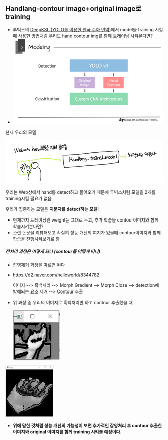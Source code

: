 ## Handlang-contour image+original image로 training

- 투빅스의 [DeepKSL (YOLO를 이용한 한국 수화 번역)](http://www.datamarket.kr/xe/44513)에서 model을 training 시킬때 사용한 방법처럼 우리도 hand contour img를 함께 트레이닝 시켜본다면?
- ![DeepKSL_ 최종-10.jpg](img\투빅스.JPG)

현재 우리의 모델

![image-20200322135139793](img\model.jpg)



우리는 Web상에서 hand를 detect하고 들어오기 때문에 투빅스처럼 모델을 2개를 training시킬 필요가 없음

우리가 집중하는 모델은 **지문자를 detect하는 모델**!



- 현재까지 트레이닝왼 weight는 그대로 두고, 추가 학습을 contour이미지와 함께 학습시켜본다면?
- 관련 논문을 리뷰해보고 확실히 성능 개선의 여지가 있을때 contour이미지와 함께 학습을 진행시켜보기로 함



##### 전처리 과정은 어떻게 되나 (contour를 어떻게 따나)

- 잡영제거 과정을 따르면 된다

- https://d2.naver.com/helloworld/8344782

  이미지 --> 흑백처리 --> Morph Gradient --> Morph Close --> detection에 방해되는 요소 제거 --> Contour 추출

- 위 과정 중 우리의 이미지로 흑백처리만 하고 contour 추출했을 때

  <img src="img\contoured img_1.png" alt="image-20200322140157039" style="zoom: 80%;" /> 

​       <img src="img\contoured img_2.png" alt="image-20200322140209553" style="zoom:25%;" /> 



- **위에 말한 것처럼 성능 개선의 가능성이 보면 추가적인 잡영처리 후 contour 추출한 이미지와 original 이미지를 함께 training 시켜볼 예정이다.**

